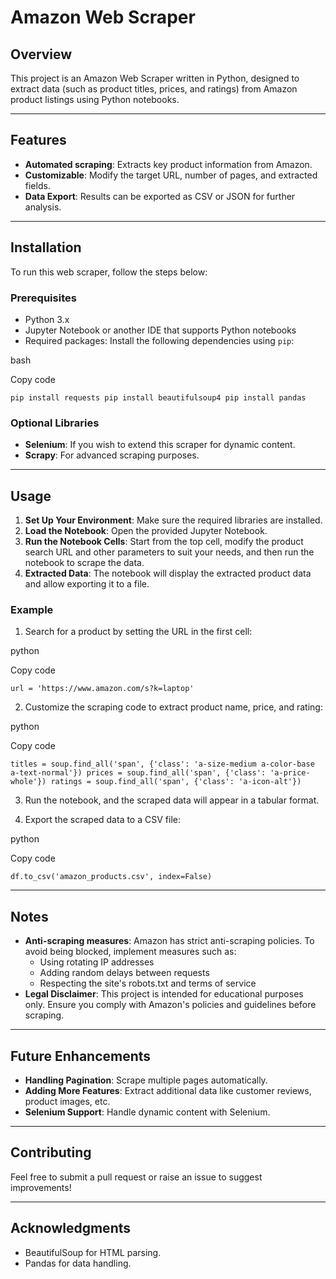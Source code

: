 # Amazon Web Scraper

## Overview

This project is an Amazon Web Scraper written in Python, designed to extract data (such as product titles, prices, and ratings) from Amazon product listings using Python notebooks.

---

## Features

- **Automated scraping**: Extracts key product information from Amazon.
- **Customizable**: Modify the target URL, number of pages, and extracted fields.
- **Data Export**: Results can be exported as CSV or JSON for further analysis.

---

## Installation

To run this web scraper, follow the steps below:

### Prerequisites

- Python 3.x
- Jupyter Notebook or another IDE that supports Python notebooks
- Required packages: Install the following dependencies using `pip`:

bash

Copy code

`pip install requests pip install beautifulsoup4 pip install pandas`

### Optional Libraries

- **Selenium**: If you wish to extend this scraper for dynamic content.
- **Scrapy**: For advanced scraping purposes.

---

## Usage

1. **Set Up Your Environment**: Make sure the required libraries are installed.
2. **Load the Notebook**: Open the provided Jupyter Notebook.
3. **Run the Notebook Cells**: Start from the top cell, modify the product search URL and other parameters to suit your needs, and then run the notebook to scrape the data.
4. **Extracted Data**: The notebook will display the extracted product data and allow exporting it to a file.

### Example

1. Search for a product by setting the URL in the first cell:

python

Copy code

`url = 'https://www.amazon.com/s?k=laptop'`

2. Customize the scraping code to extract product name, price, and rating:

python

Copy code

`titles = soup.find_all('span', {'class': 'a-size-medium a-color-base a-text-normal'}) prices = soup.find_all('span', {'class': 'a-price-whole'}) ratings = soup.find_all('span', {'class': 'a-icon-alt'})`

3. Run the notebook, and the scraped data will appear in a tabular format.
    
4. Export the scraped data to a CSV file:
    

python

Copy code

`df.to_csv('amazon_products.csv', index=False)`

---

## Notes

- **Anti-scraping measures**: Amazon has strict anti-scraping policies. To avoid being blocked, implement measures such as:
    - Using rotating IP addresses
    - Adding random delays between requests
    - Respecting the site's robots.txt and terms of service
- **Legal Disclaimer**: This project is intended for educational purposes only. Ensure you comply with Amazon's policies and guidelines before scraping.

---

## Future Enhancements

- **Handling Pagination**: Scrape multiple pages automatically.
- **Adding More Features**: Extract additional data like customer reviews, product images, etc.
- **Selenium Support**: Handle dynamic content with Selenium.

---

## Contributing

Feel free to submit a pull request or raise an issue to suggest improvements!

---

## Acknowledgments

- BeautifulSoup for HTML parsing.
- Pandas for data handling.